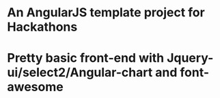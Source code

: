 # An AngularJS template project for Hackathons
# Pretty basic front-end with Jquery-ui/select2/Angular-chart and font-awesome
